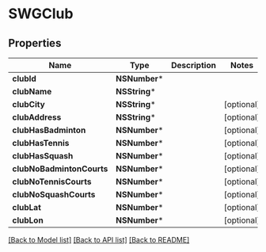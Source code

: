 # SWGClub

## Properties
Name | Type | Description | Notes
------------ | ------------- | ------------- | -------------
**clubId** | **NSNumber*** |  | 
**clubName** | **NSString*** |  | 
**clubCity** | **NSString*** |  | [optional] 
**clubAddress** | **NSString*** |  | [optional] 
**clubHasBadminton** | **NSNumber*** |  | [optional] 
**clubHasTennis** | **NSNumber*** |  | [optional] 
**clubHasSquash** | **NSNumber*** |  | [optional] 
**clubNoBadmintonCourts** | **NSNumber*** |  | [optional] 
**clubNoTennisCourts** | **NSNumber*** |  | [optional] 
**clubNoSquashCourts** | **NSNumber*** |  | [optional] 
**clubLat** | **NSNumber*** |  | [optional] 
**clubLon** | **NSNumber*** |  | [optional] 

[[Back to Model list]](../README.md#documentation-for-models) [[Back to API list]](../README.md#documentation-for-api-endpoints) [[Back to README]](../README.md)


